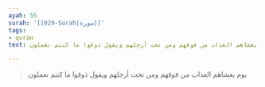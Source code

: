 ```yaml
---
ayah: 55
surah: '[[029-Surah|سورة]]'
tags:
- quran
text: يوم يغشاهم العذاب من فوقهم ومن تحت أرجلهم ويقول ذوقوا ما كنتم تعملون

---
```

> يوم يغشاهم العذاب من فوقهم ومن تحت أرجلهم ويقول ذوقوا ما كنتم تعملون
